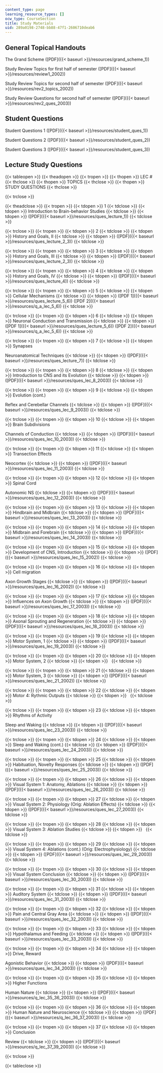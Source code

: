 ```yaml
---
content_type: page
learning_resource_types: []
ocw_type: CourseSection
title: Study Materials
uid: 289a0198-2748-bb88-47f1-2606710deab6
---
```


General Topical Handouts
------------------------

The Grand Scheme ([PDF]({{< baseurl >}}/resources/grand_scheme_1))

Study Review Topics for first half of semester ([PDF]({{< baseurl >}}/resources/review1_2002))

Study Review Topics for second half of semester ([PDF]({{< baseurl >}}/resources/rev2_topics_2002))

Study Review Questions for second half of semester ([PDF]({{< baseurl >}}/resources/rev2_ques_2003))

Student Questions
-----------------

Student Questions 1 ([PDF]({{< baseurl >}}/resources/student_ques_1))

Student Questions 2 ([PDF]({{< baseurl >}}/resources/student_ques_2))

Student Questions 3 ([PDF]({{< baseurl >}}/resources/student_ques_3))

Lecture Study Questions
-----------------------

{{< tableopen >}}
{{< theadopen >}}
{{< tropen >}}
{{< thopen >}}
LEC #
{{< thclose >}}
{{< thopen >}}
TOPICS
{{< thclose >}}
{{< thopen >}}
STUDY QUESTIONS
{{< thclose >}}

{{< trclose >}}

{{< theadclose >}}
{{< tropen >}}
{{< tdopen >}}
1
{{< tdclose >}}
{{< tdopen >}}
Introduction to Brain-behavior Studies
{{< tdclose >}}
{{< tdopen >}}
([PDF]({{< baseurl >}}/resources/ques_lecture_1))
{{< tdclose >}}

{{< trclose >}}
{{< tropen >}}
{{< tdopen >}}
2
{{< tdclose >}}
{{< tdopen >}}
History and Goals, II
{{< tdclose >}}
{{< tdopen >}}
([PDF]({{< baseurl >}}/resources/ques_lecture_2_3))
{{< tdclose >}}

{{< trclose >}}
{{< tropen >}}
{{< tdopen >}}
3
{{< tdclose >}}
{{< tdopen >}}
History and Goals, III
{{< tdclose >}}
{{< tdopen >}}
([PDF]({{< baseurl >}}/resources/ques_lecture_2_3))
{{< tdclose >}}

{{< trclose >}}
{{< tropen >}}
{{< tdopen >}}
4
{{< tdclose >}}
{{< tdopen >}}
History and Goals, IV
{{< tdclose >}}
{{< tdopen >}}
([PDF]({{< baseurl >}}/resources/ques_lecture_4))
{{< tdclose >}}

{{< trclose >}}
{{< tropen >}}
{{< tdopen >}}
5
{{< tdclose >}}
{{< tdopen >}}
Cellular Mechanisms
{{< tdclose >}}
{{< tdopen >}}
([PDF 1]({{< baseurl >}}/resources/ques_lecture_5_6)) ([PDF 2]({{< baseurl >}}/resources/q_a_lec_5_6))
{{< tdclose >}}

{{< trclose >}}
{{< tropen >}}
{{< tdopen >}}
6
{{< tdclose >}}
{{< tdopen >}}
Neuronal Conduction and Transmission
{{< tdclose >}}
{{< tdopen >}}
([PDF 1]({{< baseurl >}}/resources/ques_lecture_5_6)) ([PDF 2]({{< baseurl >}}/resources/q_a_lec_5_6))
{{< tdclose >}}

{{< trclose >}}
{{< tropen >}}
{{< tdopen >}}
7
{{< tdclose >}}
{{< tdopen >}}
Synapses  
  
Neuroanatomical Techniques
{{< tdclose >}}
{{< tdopen >}}
([PDF]({{< baseurl >}}/resources/ques_lecture_7))
{{< tdclose >}}

{{< trclose >}}
{{< tropen >}}
{{< tdopen >}}
8
{{< tdclose >}}
{{< tdopen >}}
Introduction to CNS and its Evolution
{{< tdclose >}}
{{< tdopen >}}
([PDF]({{< baseurl >}}/resources/ques_lec_8_2003))
{{< tdclose >}}

{{< trclose >}}
{{< tropen >}}
{{< tdopen >}}
9
{{< tdclose >}}
{{< tdopen >}}
Evolution (cont.)  
  
Reflex and Cerebellar Channels
{{< tdclose >}}
{{< tdopen >}}
([PDF]({{< baseurl >}}/resources/ques_lec_9_2003))
{{< tdclose >}}

{{< trclose >}}
{{< tropen >}}
{{< tdopen >}}
10
{{< tdclose >}}
{{< tdopen >}}
Brain Subdivisions  
  
Channels of Conduction
{{< tdclose >}}
{{< tdopen >}}
([PDF]({{< baseurl >}}/resources/ques_lec_10_2003))
{{< tdclose >}}

{{< trclose >}}
{{< tropen >}}
{{< tdopen >}}
11
{{< tdclose >}}
{{< tdopen >}}
Transection Effects  
  
Neocortex
{{< tdclose >}}
{{< tdopen >}}
([PDF]({{< baseurl >}}/resources/ques_lec_11_2003))
{{< tdclose >}}

{{< trclose >}}
{{< tropen >}}
{{< tdopen >}}
12
{{< tdclose >}}
{{< tdopen >}}
Spinal Cord  
  
Autonomic NS
{{< tdclose >}}
{{< tdopen >}}
([PDF]({{< baseurl >}}/resources/ques_lec_12_2003))
{{< tdclose >}}

{{< trclose >}}
{{< tropen >}}
{{< tdopen >}}
13
{{< tdclose >}}
{{< tdopen >}}
Hindbrain and Midbrain
{{< tdclose >}}
{{< tdopen >}}
([PDF]({{< baseurl >}}/resources/ques_lec_13_2003))
{{< tdclose >}}

{{< trclose >}}
{{< tropen >}}
{{< tdopen >}}
14
{{< tdclose >}}
{{< tdopen >}}
Midbrain and Forebrain
{{< tdclose >}}
{{< tdopen >}}
([PDF]({{< baseurl >}}/resources/ques_lec_14_2003))
{{< tdclose >}}

{{< trclose >}}
{{< tropen >}}
{{< tdopen >}}
15
{{< tdclose >}}
{{< tdopen >}}
Development of CNS, Introduction
{{< tdclose >}}
{{< tdopen >}}
([PDF]({{< baseurl >}}/resources/ques_lec_15_2002))
{{< tdclose >}}

{{< trclose >}}
{{< tropen >}}
{{< tdopen >}}
16
{{< tdclose >}}
{{< tdopen >}}
Cell migration  
  
Axon Growth Stages
{{< tdclose >}}
{{< tdopen >}}
([PDF]({{< baseurl >}}/resources/ques_lec_16_2002))
{{< tdclose >}}

{{< trclose >}}
{{< tropen >}}
{{< tdopen >}}
17
{{< tdclose >}}
{{< tdopen >}}
Influences on Axon Growth
{{< tdclose >}}
{{< tdopen >}}
([PDF]({{< baseurl >}}/resources/ques_lec_17_2003))
{{< tdclose >}}

{{< trclose >}}
{{< tropen >}}
{{< tdopen >}}
18
{{< tdclose >}}
{{< tdopen >}}
Axonal Sprouting and Regeneration
{{< tdclose >}}
{{< tdopen >}}
([PDF]({{< baseurl >}}/resources/ques_lec_18_2003))
{{< tdclose >}}

{{< trclose >}}
{{< tropen >}}
{{< tdopen >}}
19
{{< tdclose >}}
{{< tdopen >}}
Motor System, 1
{{< tdclose >}}
{{< tdopen >}}
([PDF]({{< baseurl >}}/resources/ques_lec_19_2003))
{{< tdclose >}}

{{< trclose >}}
{{< tropen >}}
{{< tdopen >}}
20
{{< tdclose >}}
{{< tdopen >}}
Motor System, 2
{{< tdclose >}}
{{< tdopen >}}
 
{{< tdclose >}}

{{< trclose >}}
{{< tropen >}}
{{< tdopen >}}
21
{{< tdclose >}}
{{< tdopen >}}
Motor System, 3
{{< tdclose >}}
{{< tdopen >}}
([PDF]({{< baseurl >}}/resources/ques_lec_21_2002))
{{< tdclose >}}

{{< trclose >}}
{{< tropen >}}
{{< tdopen >}}
22
{{< tdclose >}}
{{< tdopen >}}
Motor 4: Rythmic Outputs
{{< tdclose >}}
{{< tdopen >}}
 
{{< tdclose >}}

{{< trclose >}}
{{< tropen >}}
{{< tdopen >}}
23
{{< tdclose >}}
{{< tdopen >}}
Rhythms of Activity  
  
Sleep and Waking
{{< tdclose >}}
{{< tdopen >}}
([PDF]({{< baseurl >}}/resources/ques_lec_23_2003))
{{< tdclose >}}

{{< trclose >}}
{{< tropen >}}
{{< tdopen >}}
24
{{< tdclose >}}
{{< tdopen >}}
Sleep and Waking (cont.)
{{< tdclose >}}
{{< tdopen >}}
([PDF]({{< baseurl >}}/resources/ques_lec_24_2003))
{{< tdclose >}}

{{< trclose >}}
{{< tropen >}}
{{< tdopen >}}
25
{{< tdclose >}}
{{< tdopen >}}
Habituation, Novelty Responses
{{< tdclose >}}
{{< tdopen >}}
([PDF]({{< baseurl >}}/resources/ques_lec_25_2003))
{{< tdclose >}}

{{< trclose >}}
{{< tropen >}}
{{< tdopen >}}
26
{{< tdclose >}}
{{< tdopen >}}
Visual System 1: Anatomy, Ablations
{{< tdclose >}}
{{< tdopen >}}
([PDF]({{< baseurl >}}/resources/ques_lec_26_2003))
{{< tdclose >}}

{{< trclose >}}
{{< tropen >}}
{{< tdopen >}}
27
{{< tdclose >}}
{{< tdopen >}}
Visual System 2: Physiology (Orig: Ablation Effects)
{{< tdclose >}}
{{< tdopen >}}
([PDF]({{< baseurl >}}/resources/ques_lec_27_2003))
{{< tdclose >}}

{{< trclose >}}
{{< tropen >}}
{{< tdopen >}}
28
{{< tdclose >}}
{{< tdopen >}}
Visual System 3: Ablation Studies
{{< tdclose >}}
{{< tdopen >}}
 
{{< tdclose >}}

{{< trclose >}}
{{< tropen >}}
{{< tdopen >}}
29
{{< tdclose >}}
{{< tdopen >}}
Visual System 4: Ablations (cont.) (Orig: Electrophysiology)
{{< tdclose >}}
{{< tdopen >}}
([PDF]({{< baseurl >}}/resources/ques_lec_29_2003))
{{< tdclose >}}

{{< trclose >}}
{{< tropen >}}
{{< tdopen >}}
30
{{< tdclose >}}
{{< tdopen >}}
Visual System Conclusion
{{< tdclose >}}
{{< tdopen >}}
([PDF]({{< baseurl >}}/resources/ques_lec_30_2003))
{{< tdclose >}}

{{< trclose >}}
{{< tropen >}}
{{< tdopen >}}
31
{{< tdclose >}}
{{< tdopen >}}
Auditory System
{{< tdclose >}}
{{< tdopen >}}
([PDF]({{< baseurl >}}/resources/ques_lec_31_2003))
{{< tdclose >}}

{{< trclose >}}
{{< tropen >}}
{{< tdopen >}}
32
{{< tdclose >}}
{{< tdopen >}}
Pain and Central Gray Area
{{< tdclose >}}
{{< tdopen >}}
([PDF]({{< baseurl >}}/resources/ques_lec_32_2003))
{{< tdclose >}}

{{< trclose >}}
{{< tropen >}}
{{< tdopen >}}
33
{{< tdclose >}}
{{< tdopen >}}
Hypothalamus and Feeding
{{< tdclose >}}
{{< tdopen >}}
([PDF]({{< baseurl >}}/resources/ques_lec_33_2003))
{{< tdclose >}}

{{< trclose >}}
{{< tropen >}}
{{< tdopen >}}
34
{{< tdclose >}}
{{< tdopen >}}
Drive, Reward  
  
Agonistic Behavior
{{< tdclose >}}
{{< tdopen >}}
([PDF]({{< baseurl >}}/resources/ques_lec_34_2003))
{{< tdclose >}}

{{< trclose >}}
{{< tropen >}}
{{< tdopen >}}
35
{{< tdclose >}}
{{< tdopen >}}
Higher Functions  
  
Human Nature
{{< tdclose >}}
{{< tdopen >}}
([PDF]({{< baseurl >}}/resources/q_lec_35_36_2003))
{{< tdclose >}}

{{< trclose >}}
{{< tropen >}}
{{< tdopen >}}
36
{{< tdclose >}}
{{< tdopen >}}
Human Nature and Neuroscience
{{< tdclose >}}
{{< tdopen >}}
([PDF]({{< baseurl >}}/resources/q_lec_36_37_2003))
{{< tdclose >}}

{{< trclose >}}
{{< tropen >}}
{{< tdopen >}}
37
{{< tdclose >}}
{{< tdopen >}}
Conclusion  
  
Review
{{< tdclose >}}
{{< tdopen >}}
([PDF]({{< baseurl >}}/resources/q_lec_37_39_2003))
{{< tdclose >}}

{{< trclose >}}

{{< tableclose >}}
